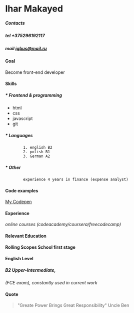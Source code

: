 # **Ihar Makayed**

##### **Contacts**
##### tel +375296192117
##### mail igbus@mail.ru

#### **Goal**
Become front-end developer

#### **Skills**
##### * Frontend & programming 
* html
* css
* javascript
* git
##### * Languages 
			1. english B2 
			2. polish B1
			3. German A2
##### * Other
			experience 4 years in finance (expense analyst)

#### **Code examples**
[My Codepen](https://codepen.io/ihmccd/pens/public/)

#### **Experience**
*online courses (codeacademy/coursera/freecodecamp)*

#### **Relevant Education**
__Rolling Scopes School first stage__

#### **English Level**
##### B2 Upper-Intermediate,
*(FCE exam), constantly used in current work*  

#### **Quote**
>"Greate Power Brings Great Responsibility" 
>Uncle Ben 